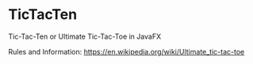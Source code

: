 # TicTacTen
Tic-Tac-Ten or Ultimate Tic-Tac-Toe in JavaFX 

Rules and Information: https://en.wikipedia.org/wiki/Ultimate_tic-tac-toe
